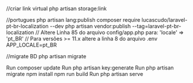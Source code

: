 //criar link virtual
php artisan storage:link

//portugues
php artisan lang:publish
composer require lucascudo/laravel-pt-br-localization --dev
php artisan vendor:publish --tag=laravel-pt-br-localization
// Altere Linha 85 do arquivo config/app.php para:
'locale' => 'pt_BR'
// Para versões >= 11.x altere a linha 8 do arquivo .env
APP_LOCALE=pt_BR

//migrate BD
php artisan migrate



Run composer update
Run php artisan key:generate
Run php artisan migrate
npm install
npm run build
Run php artisan serve